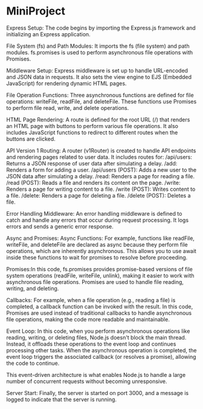 # MiniProject
Express Setup:
The code begins by importing the Express.js framework and initializing an Express application.

File System (fs) and Path Modules:
It imports the fs (file system) and path modules. fs.promises is used to perform asynchronous file operations with Promises.

Middleware Setup:
Express middleware is set up to handle URL-encoded and JSON data in requests. It also sets the view engine to EJS (Embedded JavaScript) for rendering dynamic HTML pages.

File Operation Functions:
Three asynchronous functions are defined for file operations: writeFile, readFile, and deleteFile. These functions use Promises to perform file read, write, and delete operations.

HTML Page Rendering:
A route is defined for the root URL (/) that renders an HTML page with buttons to perform various file operations. It also includes JavaScript functions to redirect to different routes when the buttons are clicked.

API Version 1 Routing:
A router (v1Router) is created to handle API endpoints and rendering pages related to user data. It includes routes for:
/api/users: Returns a JSON response of user data after simulating a delay.
/add: Renders a form for adding a user.
/api/users (POST): Adds a new user to the JSON data after simulating a delay.
/read: Renders a page for reading a file.
/read (POST): Reads a file and renders its content on the page.
/write: Renders a page for writing content to a file.
/write (POST): Writes content to a file.
/delete: Renders a page for deleting a file.
/delete (POST): Deletes a file.

Error Handling Middleware:
An error handling middleware is defined to catch and handle any errors that occur during request processing. It logs errors and sends a generic error response.

Async and Promises:
Async Functions: For example, functions like readFile, writeFile, and deleteFile are declared as async because they perform file operations, which are inherently asynchronous. This allows you to use await inside these functions to wait for promises to resolve before proceeding.

Promises:In this code, fs.promises provides promise-based versions of file system operations (readFile, writeFile, unlink), making it easier to work with asynchronous file operations. Promises are used to handle file reading, writing, and deleting.

Callbacks:
For example, when a file operation (e.g., reading a file) is completed, a callback function can be invoked with the result. In this code, Promises are used instead of traditional callbacks to handle asynchronous file operations, making the code more readable and maintainable.

Event Loop:
In this code, when you perform asynchronous operations like reading, writing, or deleting files, Node.js doesn't block the main thread. Instead, it offloads these operations to the event loop and continues processing other tasks. When the asynchronous operation is completed, the event loop triggers the associated callback (or resolves a promise), allowing the code to continue.

This event-driven architecture is what enables Node.js to handle a large number of concurrent requests without becoming unresponsive.

Server Start:
Finally, the server is started on port 3000, and a message is logged to indicate that the server is running.


